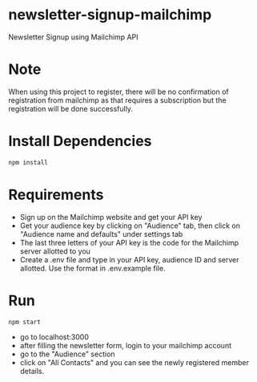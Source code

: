 # newsletter-signup-mailchimp
Newsletter Signup using Mailchimp API

# Note
When using this project to register, there will be no confirmation of registration from mailchimp as that requires a subscription but the registration will be done successfully.

# Install Dependencies

```sh
npm install
```

# Requirements

- Sign up on the Mailchimp website and get your API key
- Get your audience key by clicking on "Audience" tab, then click on "Audience name and defaults" under settings tab
- The last three letters of your API key is the code for the Mailchimp server allotted to you
- Create a .env file and type in your API key, audience ID and server allotted. Use the format in .env.example file.

# Run

```sh
npm start
```
- go to localhost:3000
- after filling the newsletter form, login to your mailchimp account
- go to the "Audience" section
- click on "All Contacts" and you can see the newly registered member details.
